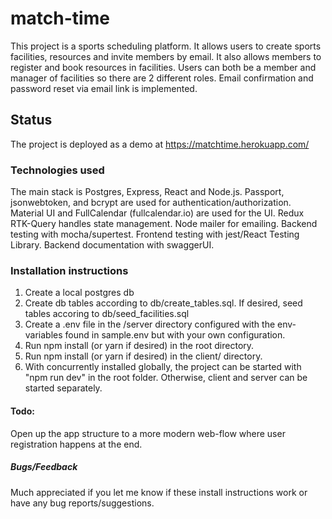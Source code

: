 # match-time

This project is a sports scheduling platform. It allows users to create sports facilities, resources and invite members by email.
It also allows members to register and book resources in facilities. Users can both be a member and manager of facilities so there are 2 different roles.
Email confirmation and password reset via email link is implemented.

## Status
The project is deployed as a demo at https://matchtime.herokuapp.com/

### Technologies used
The main stack is Postgres, Express, React and Node.js. Passport, jsonwebtoken, and bcrypt are used for authentication/authorization.
Material UI and FullCalendar (fullcalendar.io) are used for the UI. Redux RTK-Query handles state management. Node mailer for emailing.
Backend testing with mocha/supertest. Frontend testing with jest/React Testing Library. Backend documentation with swaggerUI.

### Installation instructions
1. Create a local postgres db
2. Create db tables according to db/create_tables.sql. If desired, seed tables accoring to db/seed_facilities.sql
3. Create a .env file in the /server directory configured with the env-variables found in sample.env but with your own configuration.
4. Run npm install (or yarn if desired) in the root directory.
5. Run npm install (or yarn if desired) in the client/ directory.
6. With concurrently installed globally, the project can be started with "npm run dev" in the root folder.
Otherwise, client and server can be started separately.

#### Todo:
Open up the app structure to a more modern web-flow where user registration happens at the end.

##### Bugs/Feedback
Much appreciated if you let me know if these install instructions work or have any bug reports/suggestions.
